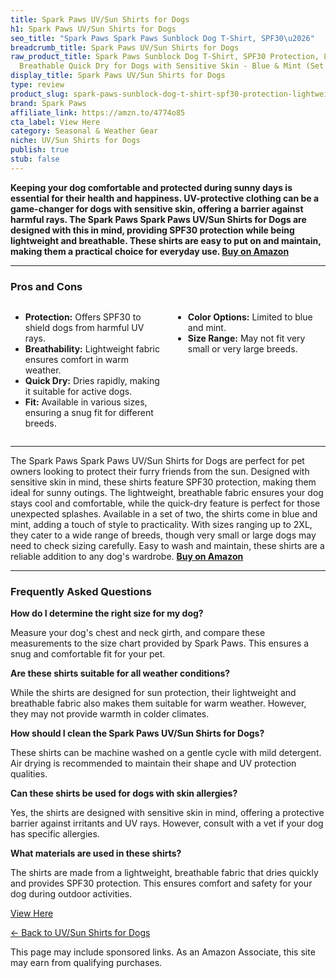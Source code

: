 ```yaml
---
title: Spark Paws UV/Sun Shirts for Dogs
h1: Spark Paws UV/Sun Shirts for Dogs
seo_title: "Spark Paws Spark Paws Sunblock Dog T-Shirt, SPF30\u2026"
breadcrumb_title: Spark Paws UV/Sun Shirts for Dogs
raw_product_title: Spark Paws Sunblock Dog T-Shirt, SPF30 Protection, Lightweight
  Breathable Quick Dry for Dogs with Sensitive Skin - Blue & Mint (Set of 2) - 2XL
display_title: Spark Paws UV/Sun Shirts for Dogs
type: review
product_slug: spark-paws-sunblock-dog-t-shirt-spf30-protection-lightweight-breathable-8752089d
brand: Spark Paws
affiliate_link: https://amzn.to/4774o85
cta_label: View Here
category: Seasonal & Weather Gear
niche: UV/Sun Shirts for Dogs
publish: true
stub: false
---
```


<div id="intro" class="full-width">
  <p><strong>Keeping your dog comfortable and protected during sunny days is essential for their health and happiness. UV-protective clothing can be a game-changer for dogs with sensitive skin, offering a barrier against harmful rays. The Spark Paws Spark Paws UV/Sun Shirts for Dogs are designed with this in mind, providing SPF30 protection while being lightweight and breathable. These shirts are easy to put on and maintain, making them a practical choice for everyday use. <a href="https://amzn.to/4774o85" rel="nofollow sponsored noopener" target="_blank"><strong>Buy on Amazon</strong></a></strong></p>
</div>

<hr />
<h3 id="pros-cons">Pros and Cons</h3>
<div class="pc-grid" style="display:grid;grid-template-columns:1fr 1fr;gap:16px;">
  <ul>
    <li><strong>Protection:</strong> Offers SPF30 to shield dogs from harmful UV rays.</li>
    <li><strong>Breathability:</strong> Lightweight fabric ensures comfort in warm weather.</li>
    <li><strong>Quick Dry:</strong> Dries rapidly, making it suitable for active dogs.</li>
    <li><strong>Fit:</strong> Available in various sizes, ensuring a snug fit for different breeds.</li>
  </ul>
  <ul>
    <li><strong>Color Options:</strong> Limited to blue and mint.</li>
    <li><strong>Size Range:</strong> May not fit very small or very large breeds.</li>
  </ul>
</div>
<hr />

<div class="full-width">
  <p>The Spark Paws Spark Paws UV/Sun Shirts for Dogs are perfect for pet owners looking to protect their furry friends from the sun. Designed with sensitive skin in mind, these shirts feature SPF30 protection, making them ideal for sunny outings. The lightweight, breathable fabric ensures your dog stays cool and comfortable, while the quick-dry feature is perfect for those unexpected splashes. Available in a set of two, the shirts come in blue and mint, adding a touch of style to practicality. With sizes ranging up to 2XL, they cater to a wide range of breeds, though very small or large dogs may need to check sizing carefully. Easy to wash and maintain, these shirts are a reliable addition to any dog's wardrobe. <a href="https://amzn.to/4774o85" rel="nofollow sponsored noopener" target="_blank"><strong>Buy on Amazon</strong></a></p>
</div>

<hr />
<h3 id="faqs">Frequently Asked Questions</h3>

<p><strong>How do I determine the right size for my dog?</strong></p>
<p>Measure your dog's chest and neck girth, and compare these measurements to the size chart provided by Spark Paws. This ensures a snug and comfortable fit for your pet.</p>

<p><strong>Are these shirts suitable for all weather conditions?</strong></p>
<p>While the shirts are designed for sun protection, their lightweight and breathable fabric also makes them suitable for warm weather. However, they may not provide warmth in colder climates.</p>

<p><strong>How should I clean the Spark Paws UV/Sun Shirts for Dogs?</strong></p>
<p>These shirts can be machine washed on a gentle cycle with mild detergent. Air drying is recommended to maintain their shape and UV protection qualities.</p>

<p><strong>Can these shirts be used for dogs with skin allergies?</strong></p>
<p>Yes, the shirts are designed with sensitive skin in mind, offering a protective barrier against irritants and UV rays. However, consult with a vet if your dog has specific allergies.</p>

<p><strong>What materials are used in these shirts?</strong></p>
<p>The shirts are made from a lightweight, breathable fabric that dries quickly and provides SPF30 protection. This ensures comfort and safety for your dog during outdoor activities.</p>
<p><a class="btn" href="https://amzn.to/4774o85" target="_blank" rel="nofollow sponsored noopener">View Here</a></p>
<p><a href="/roundups/seasonal-weather-gear/uv-sun-shirts-for-dogs/">← Back to UV/Sun Shirts for Dogs</a></p>
<aside class="disclosure">This page may include sponsored links. As an Amazon Associate, this site may earn from qualifying purchases.</aside>

